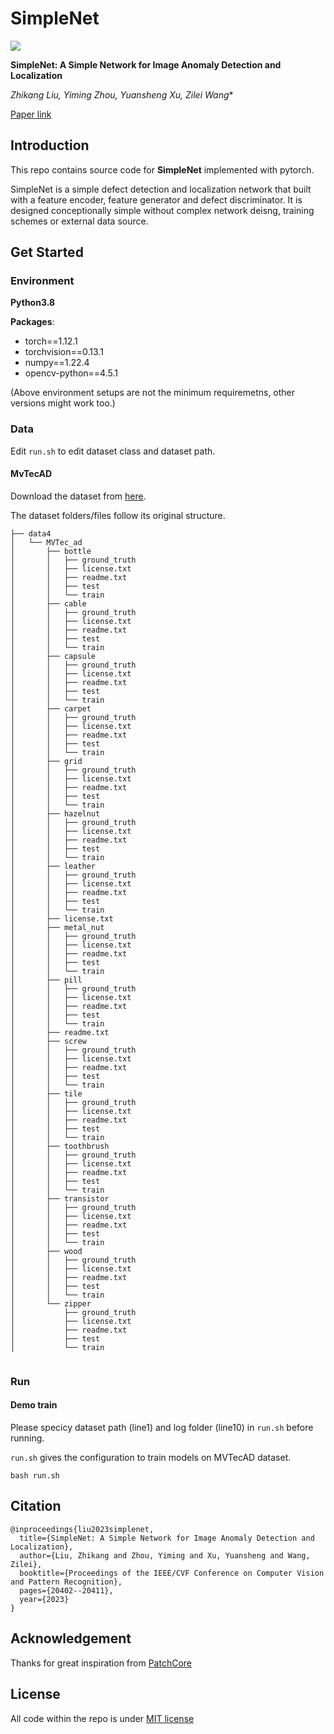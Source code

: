 # SimpleNet


![](imgs/cover.png)

**SimpleNet: A Simple Network for Image Anomaly Detection and Localization**

*Zhikang Liu, Yiming Zhou, Yuansheng Xu, Zilei Wang**

[Paper link](https://openaccess.thecvf.com/content/CVPR2023/papers/Liu_SimpleNet_A_Simple_Network_for_Image_Anomaly_Detection_and_Localization_CVPR_2023_paper.pdf)

##  Introduction

This repo contains source code for **SimpleNet** implemented with pytorch.

SimpleNet is a simple defect detection and localization network that built with a feature encoder, feature generator and defect discriminator. It is designed conceptionally simple without complex network deisng, training schemes or external data source.

## Get Started 

### Environment 

**Python3.8**

**Packages**:
- torch==1.12.1
- torchvision==0.13.1
- numpy==1.22.4
- opencv-python==4.5.1

(Above environment setups are not the minimum requiremetns, other versions might work too.)


### Data

Edit `run.sh` to edit dataset class and dataset path.

#### MvTecAD

Download the dataset from [here](https://www.mvtec.com/company/research/datasets/mvtec-ad/).

The dataset folders/files follow its original structure.

```
├── data4
│   └── MVTec_ad
│       ├── bottle
│       │   ├── ground_truth
│       │   ├── license.txt
│       │   ├── readme.txt
│       │   ├── test
│       │   └── train
│       ├── cable
│       │   ├── ground_truth
│       │   ├── license.txt
│       │   ├── readme.txt
│       │   ├── test
│       │   └── train
│       ├── capsule
│       │   ├── ground_truth
│       │   ├── license.txt
│       │   ├── readme.txt
│       │   ├── test
│       │   └── train
│       ├── carpet
│       │   ├── ground_truth
│       │   ├── license.txt
│       │   ├── readme.txt
│       │   ├── test
│       │   └── train
│       ├── grid
│       │   ├── ground_truth
│       │   ├── license.txt
│       │   ├── readme.txt
│       │   ├── test
│       │   └── train
│       ├── hazelnut
│       │   ├── ground_truth
│       │   ├── license.txt
│       │   ├── readme.txt
│       │   ├── test
│       │   └── train
│       ├── leather
│       │   ├── ground_truth
│       │   ├── license.txt
│       │   ├── readme.txt
│       │   ├── test
│       │   └── train
│       ├── license.txt
│       ├── metal_nut
│       │   ├── ground_truth
│       │   ├── license.txt
│       │   ├── readme.txt
│       │   ├── test
│       │   └── train
│       ├── pill
│       │   ├── ground_truth
│       │   ├── license.txt
│       │   ├── readme.txt
│       │   ├── test
│       │   └── train
│       ├── readme.txt
│       ├── screw
│       │   ├── ground_truth
│       │   ├── license.txt
│       │   ├── readme.txt
│       │   ├── test
│       │   └── train
│       ├── tile
│       │   ├── ground_truth
│       │   ├── license.txt
│       │   ├── readme.txt
│       │   ├── test
│       │   └── train
│       ├── toothbrush
│       │   ├── ground_truth
│       │   ├── license.txt
│       │   ├── readme.txt
│       │   ├── test
│       │   └── train
│       ├── transistor
│       │   ├── ground_truth
│       │   ├── license.txt
│       │   ├── readme.txt
│       │   ├── test
│       │   └── train
│       ├── wood
│       │   ├── ground_truth
│       │   ├── license.txt
│       │   ├── readme.txt
│       │   ├── test
│       │   └── train
│       └── zipper
│           ├── ground_truth
│           ├── license.txt
│           ├── readme.txt
│           ├── test
│           └── train


```

### Run

#### Demo train

Please specicy dataset path (line1) and log folder (line10) in `run.sh` before running.

`run.sh` gives the configuration to train models on MVTecAD dataset.
```
bash run.sh
```

## Citation
```
@inproceedings{liu2023simplenet,
  title={SimpleNet: A Simple Network for Image Anomaly Detection and Localization},
  author={Liu, Zhikang and Zhou, Yiming and Xu, Yuansheng and Wang, Zilei},
  booktitle={Proceedings of the IEEE/CVF Conference on Computer Vision and Pattern Recognition},
  pages={20402--20411},
  year={2023}
}
```

## Acknowledgement

Thanks for great inspiration from [PatchCore](https://github.com/amazon-science/patchcore-inspection)

## License

All code within the repo is under [MIT license](https://mit-license.org/)
